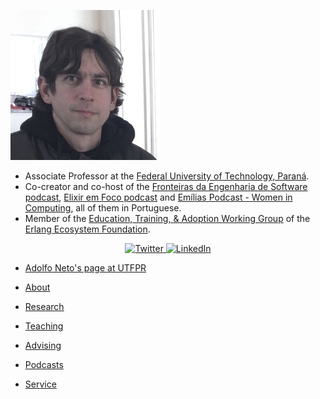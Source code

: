 
![Picture of Adolfo Neto](/images/AdolfoNeto_240x240.jpg "Adolfo Neto")

- Associate Professor at the [Federal University of Technology, Paraná](http://www.utfpr.edu.br/english).
- Co-creator and co-host of the [Fronteiras da Engenharia de Software podcast](https://fronteirases.github.io/), [Elixir em Foco podcast](https://anchor.fm/elixiremfoco/) and [Emílias Podcast - Women in Computing](https://anchor.fm/emilias-podcast), all of them in Portuguese.
- Member of the [Education, Training, & Adoption Working Group](https://erlef.org/wg/education) of the [Erlang Ecosystem Foundation](https://erlef.org/).

<p align="center">
	<a href="https://twitter.com/adolfont">
    <img src="https://img.shields.io/badge/Twitter--_.svg?style=social&logo=Twitter" alt="Twitter">
  </a>
  <a href="https://www.linkedin.com/in/adolfont">
    <img src="https://img.shields.io/badge/LinkedIn--_.svg?style=social&logo=linkedin" alt="LinkedIn">
  </a>
</p>



- [Adolfo Neto's page at UTFPR](http://www2.dainf.ct.utfpr.edu.br/Members/adolfo)

- [About](about.md)

- [Research](research.md)

- [Teaching](teaching.md)

- [Advising](advising.md)

- [Podcasts](podcasts.md)

- [Service](service.md)
